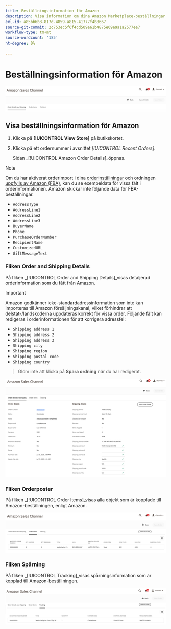 ```yaml
---
title: Beställningsinformation för Amazon
description: Visa information om dina Amazon Marketplace-beställningar i Adobe Commerce eller Magento Open Source Admin.
exl-id: a85bb6b3-817d-4859-a815-41777f4b8667
source-git-commit: 2c753ec5f6f4cd509e61b4875e09e9a1a2577ee7
workflow-type: tm+mt
source-wordcount: '185'
ht-degree: 0%

---
```


# Beställningsinformation för Amazon

![Beställningsinformation för Amazon](assets/amazon-order-details-header.png)

## Visa beställningsinformation för Amazon

1. Klicka på **[!UICONTROL View Store]** på butikskortet.

1. Klicka på ett ordernummer i avsnittet _[!UICONTROL Recent Orders]_.

   Sidan _[!UICONTROL Amazon Order Details]_öppnas.

>[!NOTE]
>
>Om du har aktiverat orderimport i dina [orderinställningar](./order-settings.md) och ordningen [uppfylls av Amazon (FBA)](./fulfilled-by.md), kan du se exempeldata för vissa fält i orderinformationen. Amazon skickar inte följande data för FBA-beställningar.
>
> - `AddressType`
> - `AddressLine1`
> - `AddressLine2`
> - `AddressLine3`
> - `BuyerName`
> - `Phone`
> - `PurchaseOrderNumber`
> - `RecipientName`
> - `CustomizedURL`
> - `GiftMessageText`


### Fliken Order and Shipping Details

På fliken _[!UICONTROL Order and Shipping Details]_visas detaljerad orderinformation som du fått från Amazon.

>[!IMPORTANT]
>
>Amazon godkänner icke-standardadressinformation som inte kan importeras till Amazon försäljningskanal, vilket förhindrar att delstat-/landskoderna uppdateras korrekt för vissa order. Följande fält kan redigeras i orderinformationen för att korrigera adressfel:
>
>- `Shipping address 1`
>- `Shipping address 2`
>- `Shipping address 3`
>- `Shipping city`
>- `Shipping region`
>- `Shipping postal code`
>- `Shipping country`

>
>Glöm inte att klicka på **Spara ordning** när du har redigerat.

![Beställnings- och leveransinformation](assets/amazon-order-details.png)

### Fliken Orderposter

På fliken _[!UICONTROL Order Items]_visas alla objekt som är kopplade till Amazon-beställningen, enligt Amazon.

![Orderartikelinformation](assets/amazon-order-item-details.png)

### Fliken Spårning

På fliken _[!UICONTROL Tracking]_visas spårningsinformation som är kopplad till Amazon-beställningen.

![Spårningsinformation](assets/amazon-order-tracking-details.png)
